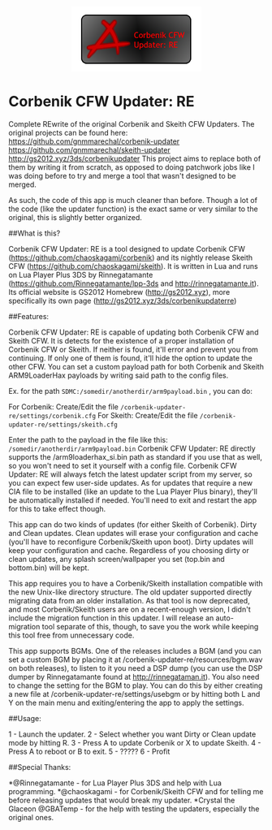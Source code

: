 <p align="center">
	<img src="https://github.com/gnmmarechal/corbenik-updater-re/blob/master/buildres/banner.png?raw=true"/>
</p>


# Corbenik CFW Updater: RE

Complete REwrite of the original Corbenik and Skeith CFW Updaters.
The original projects can be found here:
https://github.com/gnmmarechal/corbenik-updater
https://github.com/gnmmarechal/skeith-updater
http://gs2012.xyz/3ds/corbenikupdater
This project aims to replace both of them by writing it from scratch, as opposed to
doing patchwork jobs like I was doing before to try and merge a tool that wasn't designed to be merged.

As such, the code of this app is much cleaner than before. Though a lot of the code (like the updater function) is the
exact same or very similar to the original, this is slightly better organized.

##What is this?

Corbenik CFW Updater: RE is a tool designed to update Corbenik CFW (https://github.com/chaoskagami/corbenik) and its nightly
release Skeith CFW (https://github.com/chaoskagami/skeith).
It is written in Lua and runs on Lua Player Plus 3DS by Rinnegatamante (https://github.com/Rinnegatamante/lpp-3ds and http://rinnegatamante.it).
Its official website is GS2012 Homebrew (http://gs2012.xyz), more specifically its own page (http://gs2012.xyz/3ds/corbenikupdaterre)

##Features:

Corbenik CFW Updater: RE is capable of updating both Corbenik CFW and Skeith CFW.
It is detects for the existence of a proper installation of Corbenik CFW or Skeith. If neither is found, it'll error and
prevent you from continuing. If only one of them is found, it'll hide the option to update the other CFW.
You can set a custom payload path for both Corbenik and Skeith ARM9LoaderHax payloads by writing said path to the config files.

Ex. for the path `SDMC:/somedir/anotherdir/arm9payload.bin` , you can do:

For Corbenik: Create/Edit the file `/corbenik-updater-re/settings/corbenik.cfg`
For Skeith: Create/Edit the file `/corbenik-updater-re/settings/skeith.cfg`

Enter the path to the payload in the file like this: `/somedir/anotherdir/arm9payload.bin`
Corbenik CFW Updater: RE directly supports the /arm9loaderhax_si.bin path as standard if you use that as well, so you won't need to set it yourself with a config file.
Corbenik CFW Updater: RE will always fetch the latest updater script from my server, so you can expect few user-side updates.
As for updates that require a new CIA file to be installed (like an update to the Lua Player Plus binary), they'll be automatically
installed if needed. You'll need to exit and restart the app for this to take effect though.

This app can do two kinds of updates (for either Skeith of Corbenik). Dirty and Clean updates.
Clean updates will erase your configuration and cache (you'll have to reconfigure Corbenik/Skeith upon boot).
Dirty updates will keep your configuration and cache.
Regardless of you choosing dirty or clean updates, any splash screen/wallpaper you set (top.bin and bottom.bin) will be kept.

This app requires you to have a Corbenik/Skeith installation compatible with the new Unix-like directory structure. The old updater
supported directly migrating data from an older installation. As that tool is now deprecated, and most Corbenik/Skeith users are on a recent-enough
version, I didn't include the migration function in this updater. I will release an auto-migration tool separate of this, though, to save you the work
while keeping this tool free from unnecessary code.

This app supports BGMs. One of the releases includes a BGM (and you can set a custom BGM by placing it at /corbenik-updater-re/resources/bgm.wav on both releases), to listen to it you need a DSP dump (you can use the DSP dumper by Rinnegatamante found at http://rinnegataman.it).
You also need to change the setting for the BGM to play. You can do this by either creating a new file at /corbenik-updater-re/settings/usebgm or by hitting both L and Y on the main
menu and exiting/entering the app to apply the settings.

##Usage:

1 - Launch the updater.
2 - Select whether you want Dirty or Clean update mode by hitting R.
3 - Press A to update Corbenik or X to update Skeith.
4 - Press A to reboot or B to exit.
5 - ?????
6 - Profit


##Special Thanks:

*@Rinnegatamante - for Lua Player Plus 3DS and help with Lua programming.
*@chaoskagami - for Corbenik/Skeith CFW and for telling me before releasing updates that would break my updater.
*Crystal the Glaceon @GBATemp - for the help with testing the updaters, especially the original ones.
